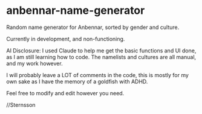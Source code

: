 # anbennar-name-generator
Random name generator for Anbennar, sorted by gender and culture.

Currently in development, and non-functioning.

AI Disclosure: I used Claude to help me get the basic functions and UI done, as I am still learning how to code. The namelists and cultures are all manual, and my work however.

I will probably leave a LOT of comments in the code, this is mostly for my own sake as I have the memory of a goldfish with ADHD.

Feel free to modify and edit however you need. 

//Sternsson
